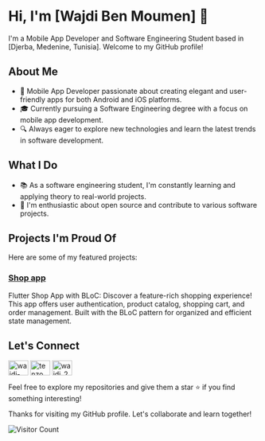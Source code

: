 # Hi, I'm [Wajdi Ben Moumen] 👋

I'm a Mobile App Developer and Software Engineering Student based in [Djerba, Medenine, Tunisia]. Welcome to my GitHub profile!

## About Me

- 📱 Mobile App Developer passionate about creating elegant and user-friendly apps for both Android and iOS platforms.
- 🎓 Currently pursuing a Software Engineering degree with a focus on mobile app development.
- 🔍 Always eager to explore new technologies and learn the latest trends in software development.

## What I Do

- 📚 As a software engineering student, I'm constantly learning and applying theory to real-world projects.
- 🌟 I'm enthusiastic about open source and contribute to various software projects.

## Projects I'm Proud Of

Here are some of my featured projects:

### [Shop app](https://github.com/wajdi2001/shop_app)
  Flutter Shop App with BLoC: Discover a feature-rich shopping experience! 
  This app offers user authentication, product catalog, shopping cart, 
  and order management. Built with the BLoC pattern for organized 
  and efficient state management.



## Let's Connect

<p align="left">
<a href="https://linkedin.com/in/wajdi-ben-moumen-a9685b228" target="blank"><img align="center" src="https://raw.githubusercontent.com/rahuldkjain/github-profile-readme-generator/master/src/images/icons/Social/linked-in-alt.svg" alt="wajdi-ben-moumen-a9685b228" height="30" width="40" /></a>
<a href="https://fb.com/tenzo.bm.3" target="blank"><img align="center" src="https://raw.githubusercontent.com/rahuldkjain/github-profile-readme-generator/master/src/images/icons/Social/facebook.svg" alt="tenzo.bm.3" height="30" width="40" /></a>
<a href="https://instagram.com/wajdi_2k01" target="blank"><img align="center" src="https://raw.githubusercontent.com/rahuldkjain/github-profile-readme-generator/master/src/images/icons/Social/instagram.svg" alt="wajdi_2k01" height="30" width="40" /></a>
</p>


Feel free to explore my repositories and give them a star ⭐ if you find something interesting!

Thanks for visiting my GitHub profile. Let's collaborate and learn together!

![Visitor Count](https://profile-counter.glitch.me/wajdi_2k01/count.svg)
